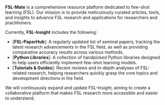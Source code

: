 **FSL-Mate** is a comprehensive resource platform dedicated to few-shot learning (FSL). Our mission is to provide meticulously curated articles, tools, and insights to advance FSL research and applications for researchers and practitioners.

Currently, **FSL-Insight** includes the following:

- [**FSL-PaperHub**]: A regularly updated list of seminal papers, tracking the latest research advancements in the FSL field, as well as providing comparative accuracy results across various methods.
- [**Python Libraries**]: A collection of handpicked Python libraries designed to help users efficiently implement few-shot learning models.
- [**Tutorials & Guides**]: Recent reviews and in-depth analyses of FSL-related research, helping researchers quickly grasp the core topics and development directions in the field.


We will continuously expand and update FSL-Insight, aiming to create a collaborative platform that makes FSL research more accessible and easier to understand.
